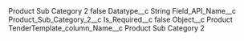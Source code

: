 <?xml version="1.0" encoding="UTF-8"?>
<CustomMetadata xmlns="http://soap.sforce.com/2006/04/metadata" xmlns:xsi="http://www.w3.org/2001/XMLSchema-instance" xmlns:xsd="http://www.w3.org/2001/XMLSchema">
    <label>Product Sub Category 2</label>
    <protected>false</protected>
    <values>
        <field>Datatype__c</field>
        <value xsi:type="xsd:string">String</value>
    </values>
    <values>
        <field>Field_API_Name__c</field>
        <value xsi:type="xsd:string">Product_Sub_Category_2__c</value>
    </values>
    <values>
        <field>Is_Required__c</field>
        <value xsi:type="xsd:boolean">false</value>
    </values>
    <values>
        <field>Object__c</field>
        <value xsi:type="xsd:string">Product</value>
    </values>
    <values>
        <field>TenderTemplate_column_Name__c</field>
        <value xsi:type="xsd:string">Product Sub Category 2</value>
    </values>
</CustomMetadata>
